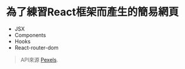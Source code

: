 # 為了練習React框架而產生的簡易網頁

- JSX
- Components
- Hooks
- React-router-dom
>API來源 [Pexels](https://www.pexels.com/zh-tw/).